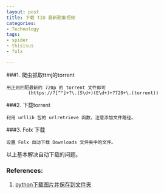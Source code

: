 ```yaml
---
layout: post
title: 下载 TIU 最新剧集视频
categories: 
- Technology
tags:
- spider
- thisisus
- folx

---
```





###1. 爬虫抓取ttmj的torrent

	用正则匹配最新的 720p 的 torrent 文件即可
			(https://?[^"]+?\.(S\d+)(E\d+)+?720+\.(torrent))


###2. 下载torrent

	利用 urllib 包的 urlretrieve 函数，注意添加文件路径。

###3. Folx 下载

	设置 Folx 自动下载 Downloads 文件夹中的文件。


以上基本解决自动下载的问题。



### References:
1. [python下载图片并保存到文件夹](http://www.jianshu.com/p/938763947de3)